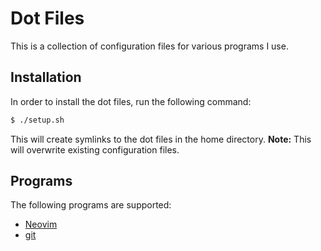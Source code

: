 # Dot Files

This is a collection of configuration files for various programs I use.

## Installation
In order to install the dot files, run the following command:
```bash
$ ./setup.sh
```

This will create symlinks to the dot files in the home directory.
**Note:** This will overwrite existing configuration files.

## Programs
The following programs are supported:
- [Neovim](https://neovim.io/)
- [git](https://git-scm.com/)
